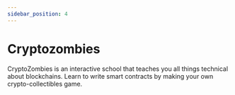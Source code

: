 ```yaml
---
sidebar_position: 4
---
```


# Cryptozombies

CryptoZombies is an interactive school that teaches you all things technical about blockchains. Learn to write smart contracts by making your own crypto-collectibles game.


